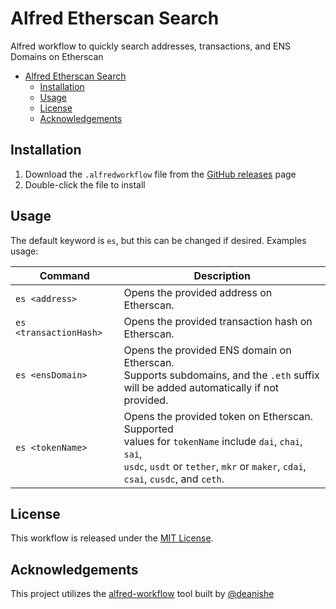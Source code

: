 # Alfred Etherscan Search

Alfred workflow to quickly search addresses, transactions, and ENS Domains on Etherscan

- [Alfred Etherscan Search](#alfred-etherscan-search)
  - [Installation](#installation)
  - [Usage](#usage)
  - [License](#license)
  - [Acknowledgements](#acknowledgements)


## Installation

1. Download the `.alfredworkflow` file from the
[GitHub releases](https://github.com/mds1/alfred-etherscan-search/releases/latest) page
2. Double-click the file to install

## Usage

The default keyword is `es`, but this can be changed if desired. Examples usage:

| Command                | Description                                                                                                                                                                                       |
|------------------------|---------------------------------------------------------------------------------------------------------------------------------------------------------------------------------------------------|
| `es <address>`         | Opens the provided address on Etherscan.                                                                                                                                                          |
| `es <transactionHash>` | Opens the provided transaction hash on Etherscan.                                                                                                                                                 |
| `es <ensDomain>`       | Opens the provided ENS domain on Etherscan.<br>Supports subdomains, and the `.eth` suffix<br>will be added automatically if not provided.                                                         |
| `es <tokenName>`       | Opens the provided token on Etherscan. Supported<br>values for `tokenName` include `dai`, `chai`, `sai`,<br>`usdc`, `usdt` or `tether`, `mkr` or `maker`, `cdai`,<br>`csai`, `cusdc`, and `ceth`. |

## License

This workflow is released under the [MIT License](https://opensource.org/licenses/MIT).

## Acknowledgements

This project utilizes the
[alfred-workflow](https://github.com/deanishe/alfred-workflow)
tool built by [@deanishe](https://github.com/deanishe)
